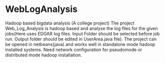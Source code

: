 # WebLogAnalysis
Hadoop based bigdata analysis (A college project)
The project Web_Log_Analysis is hadoop based and analyse the log files for the given jobs(Here uses EDGAR log files. Input Folder should be selected before job run. Output folder should be edited in UserArea.java file).
The project can be opened in netbeans(java) and works well in standalone mode hadoop installed systems.
Need network configuration for pseudomode or distributed mode hadoop installation.
